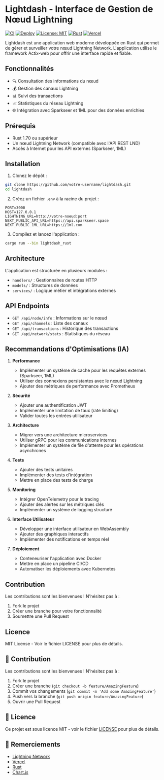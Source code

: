 # Lightdash - Interface de Gestion de Nœud Lightning

[![CI](https://github.com/Feustey/Lightdash/actions/workflows/ci.yml/badge.svg)](https://github.com/Feustey/Lightdash/actions/workflows/ci.yml)
[![Deploy](https://github.com/Feustey/Lightdash/actions/workflows/deploy.yml/badge.svg)](https://github.com/Feustey/Lightdash/actions/workflows/deploy.yml)
[![License: MIT](https://img.shields.io/badge/License-MIT-yellow.svg)](https://opensource.org/licenses/MIT)
[![Rust](https://img.shields.io/badge/Rust-1.70%2B-orange.svg)](https://www.rust-lang.org)
[![Vercel](https://img.shields.io/badge/Vercel-Deployed-black.svg)](https://vercel.com)

Lightdash est une application web moderne développée en Rust qui permet de gérer et surveiller votre nœud Lightning Network. L'application utilise le framework Actix-web pour offrir une interface rapide et fiable.

## Fonctionnalités

- 🔍 Consultation des informations du nœud
- 💰 Gestion des canaux Lightning
- 📊 Suivi des transactions
- 📈 Statistiques du réseau Lightning
- 🌐 Intégration avec Sparkseer et 1ML pour des données enrichies

## Prérequis

- Rust 1.70 ou supérieur
- Un nœud Lightning Network (compatible avec l'API REST LND)
- Accès à Internet pour les API externes (Sparkseer, 1ML)

## Installation

1. Clonez le dépôt :
```bash
git clone https://github.com/votre-username/lightdash.git
cd lightdash
```

2. Créez un fichier `.env` à la racine du projet :
```env
PORT=3000
HOST=127.0.0.1
LIGHTNING_URL=http://votre-noeud:port
NEXT_PUBLIC_API_URL=https://api.sparkseer.space
NEXT_PUBLIC_1ML_URL=https://1ml.com
```

3. Compilez et lancez l'application :
```bash
cargo run --bin lightdash_rust
```

## Architecture

L'application est structurée en plusieurs modules :
- `handlers/` : Gestionnaires de routes HTTP
- `models/` : Structures de données
- `services/` : Logique métier et intégrations externes

## API Endpoints

- `GET /api/node/info` : Informations sur le nœud
- `GET /api/channels` : Liste des canaux
- `GET /api/transactions` : Historique des transactions
- `GET /api/network/stats` : Statistiques du réseau

## Recommandations d'Optimisations (IA)

1. **Performance**
   - Implémenter un système de cache pour les requêtes externes (Sparkseer, 1ML)
   - Utiliser des connexions persistantes avec le nœud Lightning
   - Ajouter des métriques de performance avec Prometheus

2. **Sécurité**
   - Ajouter une authentification JWT
   - Implémenter une limitation de taux (rate limiting)
   - Valider toutes les entrées utilisateur

3. **Architecture**
   - Migrer vers une architecture microservices
   - Utiliser gRPC pour les communications internes
   - Implémenter un système de file d'attente pour les opérations asynchrones

4. **Tests**
   - Ajouter des tests unitaires
   - Implémenter des tests d'intégration
   - Mettre en place des tests de charge

5. **Monitoring**
   - Intégrer OpenTelemetry pour le tracing
   - Ajouter des alertes sur les métriques clés
   - Implémenter un système de logging structuré

6. **Interface Utilisateur**
   - Développer une interface utilisateur en WebAssembly
   - Ajouter des graphiques interactifs
   - Implémenter des notifications en temps réel

7. **Déploiement**
   - Conteneuriser l'application avec Docker
   - Mettre en place un pipeline CI/CD
   - Automatiser les déploiements avec Kubernetes

## Contribution

Les contributions sont les bienvenues ! N'hésitez pas à :
1. Fork le projet
2. Créer une branche pour votre fonctionnalité
3. Soumettre une Pull Request

## Licence

MIT License - Voir le fichier LICENSE pour plus de détails.

## 🤝 Contribution

Les contributions sont les bienvenues ! N'hésitez pas à :

1. Fork le projet
2. Créer une branche (`git checkout -b feature/AmazingFeature`)
3. Commit vos changements (`git commit -m 'Add some AmazingFeature'`)
4. Push vers la branche (`git push origin feature/AmazingFeature`)
5. Ouvrir une Pull Request

## 📝 Licence

Ce projet est sous licence MIT - voir le fichier [LICENSE](LICENSE) pour plus de détails.

## 🙏 Remerciements

- [Lightning Network](https://lightning.network/)
- [Vercel](https://vercel.com/)
- [Rust](https://www.rust-lang.org/)
- [Chart.js](https://www.chartjs.org/) 